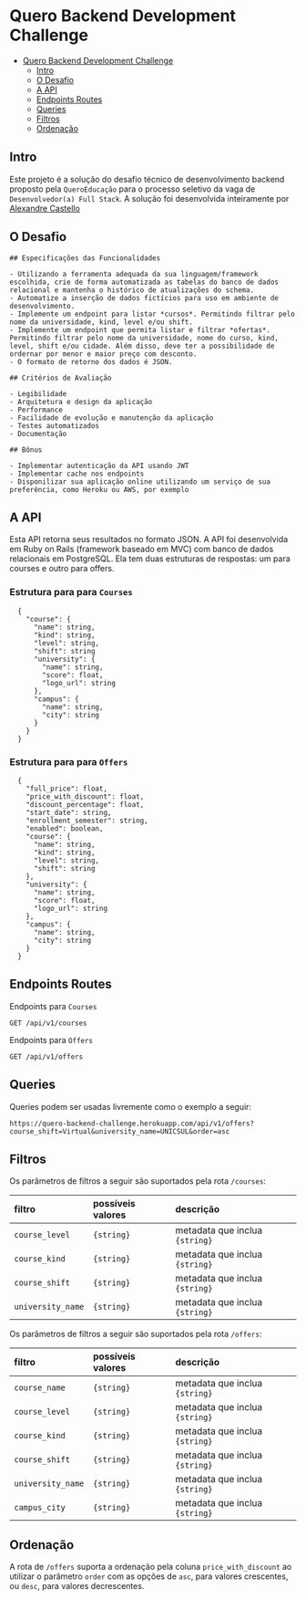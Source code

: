 # Quero Backend Development Challenge 

<!-- TOC depthFrom:1 depthTo:2 withLinks:1 updateOnSave:1 orderedList:0 -->

- [Quero Backend Development Challenge](#quero-backend-development-challenge)
    - [Intro](#intro)
    - [O Desafio](#desafio)
    - [A API](#a-api)
    - [Endpoints Routes](#endpoints-routes)
    - [Queries](#queries)
    - [Filtros](#filtros)
    - [Ordenação](#ordenação)

<!-- /TOC -->

## Intro

Este projeto é a solução do desafio técnico de desenvolvimento backend proposto pela `QueroEducação` para o processo seletivo da vaga de `Desenvolvedor(a) Full Stack`. A solução foi desenvolvida inteiramente por [Alexandre Castello](https://github.com/alexandrecastello)

## O Desafio

```
## Especificações das Funcionalidades

- Utilizando a ferramenta adequada da sua linguagem/framework escolhida, crie de forma automatizada as tabelas do banco de dados relacional e mantenha o histórico de atualizações do schema.
- Automatize a inserção de dados fictícios para uso em ambiente de desenvolvimento.
- Implemente um endpoint para listar *cursos*. Permitindo filtrar pelo nome da universidade, kind, level e/ou shift.
- Implemente um endpoint que permita listar e filtrar *ofertas*. Permitindo filtrar pelo nome da universidade, nome do curso, kind, level, shift e/ou cidade. Além disso, deve ter a possibilidade de ordernar por menor e maior preço com desconto.
- O formato de retorno dos dados é JSON.

## Critérios de Avaliação

- Legibilidade
- Arquitetura e design da aplicação
- Performance
- Facilidade de evolução e manutenção da aplicação
- Testes automatizados
- Documentação

## Bônus

- Implementar autenticação da API usando JWT
- Implementar cache nos endpoints
- Disponilizar sua aplicação online utilizando um serviço de sua preferência, como Heroku ou AWS, por exemplo

```

## A API

Esta API retorna seus resultados no formato JSON. A API foi desenvolvida em Ruby on Rails (framework baseado em MVC) com banco de dados relacionais em PostgreSQL. Ela tem duas estruturas de respostas: um para courses e outro para offers. 


### Estrutura para para `Courses`

```
  {
    "course": {
      "name": string,
      "kind": string,
      "level": string,
      "shift": string
      "university": {
        "name": string,
        "score": float,
        "logo_url": string
      },
      "campus": {
        "name": string,
        "city": string
      }
    }
  }
```

### Estrutura para para `Offers`

```
  {
    "full_price": float,
    "price_with_discount": float,
    "discount_percentage": float,
    "start_date": string,
    "enrollment_semester": string,
    "enabled": boolean,
    "course": {
      "name": string,
      "kind": string,
      "level": string,
      "shift": string
    },
    "university": {
      "name": string,
      "score": float,
      "logo_url": string
    },
    "campus": {
      "name": string,
      "city": string
    }
  }
```

## Endpoints Routes

Endpoints para `Courses`
```
GET /api/v1/courses
```

Endpoints para `Offers`
```
GET /api/v1/offers
```

## Queries

Queries podem ser usadas livremente como o exemplo a seguir:

```
https://quero-backend-challenge.herokuapp.com/api/v1/offers?course_shift=Virtual&university_name=UNICSUL&order=asc
```

## Filtros

Os parâmetros de filtros a seguir são suportados pela rota `/courses`:

| filtro     | possíveis valores | descrição|
|:-----------|:----------------|:-----------|
| `course_level` | `{string}`| metadata que inclua `{string}` |
| `course_kind` | `{string}`| metadata que inclua `{string}` |
| `course_shift` | `{string}`| metadata que inclua `{string}` |
| `university_name` | `{string}`| metadata que inclua `{string}` |


Os parâmetros de filtros a seguir são suportados pela rota `/offers`:

| filtro     | possíveis valores | descrição|
|:-----------|:----------------|:-----------|
| `course_name` | `{string}`| metadata que inclua `{string}` |
| `course_level` | `{string}`| metadata que inclua `{string}` |
| `course_kind` | `{string}`| metadata que inclua `{string}` |
| `course_shift` | `{string}`| metadata que inclua `{string}` |
| `university_name` | `{string}`| metadata que inclua `{string}` |
| `campus_city` | `{string}`| metadata que inclua `{string}` |

## Ordenação

A rota de `/offers` suporta a ordenação pela coluna `price_with_discount` ao utilizar o parâmetro `order` com as opções de `asc`, para valores crescentes, ou `desc`, para valores decrescentes.
